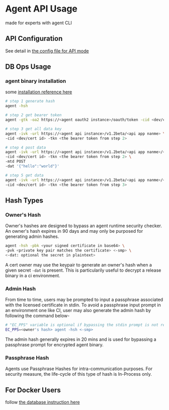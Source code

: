 # Agent API Usage
made for experts with agent CLI

## API Configuration
See detail in [the config file for API mode](https://github.com/EC-Release/sdk/blob/disty/scripts/api/conf/api.yaml#L1)

## DB Ops Usage
### agent binary installation
some [installation reference here](https://github.com/EC-Release/sdk/blob/disty/scripts/README.md#agent-package)

```bash
# step 1 generate hash
agent -hsh

# step 2 get bearer token
agent -gtk -oa2 https://<agent oauth2 instance>/oauth/token -cid <dev/cert id> <-smp>

# step 3 get all data key
agent -ivk -url https://<agent api instance>/v1.2beta/<api app nanme> \
-cid <dev/cert id> -tkn <the bearer token from step 2>

# step 4 post data
agent -ivk -url https://<agent api instance>/v1.2beta/<api app nanme>/<db key> \
-cid <dev/cert id> -tkn <the bearer token from step 2> \
-mtd POST
-dat '{"hello":"world"}'

# step 5 get data
agent -ivk -url https://<agent api instance>/v1.2beta/<api app nanme>/<db key> \
-cid <dev/cert id> -tkn <the bearer token from step 3>
```
## Hash Types
### Owner's Hash
Owner's hashes are designed to bypass an agent runtime security checker. An owner's hash expires in 90 days and may only be purposed for generating admin hashes.

```bash
agent -hsh -pbk <your signed certificate in base64> \
-pvk <private key pair matches the certificate> <-smp> \
<-dat: optional the secret in plaintext>
```
A cert owner may use the keypair to generate an owner's hash when a given secret ```-dat``` is present. This is particularily useful to decrypt a release binary in a ci environment.

### Admin Hash
From time to time, users may be prompted to input a passphrase associated with the licensed certificate in stdin. To avoid a passphrase input prompt in an environment one like CI, user may also generate the admin hash by following the command below-

```bash
# "EC_PPS" variable is optional if bypassing the stdin prompt is not required.
EC_PPS=<owner's hash> agent -hsh <-smp>
```

The admin hash generally expires in 20 mins and is used for bypassing a passphrase prompt for encrypted agent binary.

### Passphrase Hash
Agents use Passphrase Hashes for intra-communication purposes. For security measure, the life-cycle of this type of hash is In-Process only. 


## For Docker Users
follow [the database instruction here](https://github.com/EC-Release/oci/tree/v1.2beta_api_oci_spec#agent-api-db-usage-for-docker-users)
